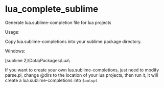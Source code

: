 lua_complete_sublime
========

Generate lua.sublime-completion file for lua projects

Usage:

Copy lua.sublime-completions into your sublime package directory.

Windows:

[sublime 2]\Data\Packages\Lua\


If you want to create your own lua.sublime-completions, just need to modify parse.pl, change @dirs to the location of your lua projects, then run it, it will create a lua.sublime-completions into `$outupt`

